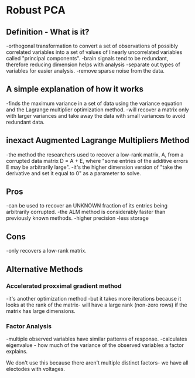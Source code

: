 # Robust PCA

## Definition - What is it?
-orthogonal transformation to convert a set of observations of possibly correlated variables into a set of values of linearly uncorrelated variables called "principal components".
-brain signals tend to be redundant, therefore reducing dimension helps with analysis
-separate out types of variables for easier analysis.
-remove sparse noise from the data.

## A simple explanation of how it works
-finds the maximum variance in a set of data using the variance equation and the Lagrange multiplier optimization method.
-will recover a matrix only with larger variances and take away the data with small variances to avoid redundant data.

## inexact Augmented Lagrange Multipliers Method
-the method the researchers used to recover a low-rank matrix, A, from a corrupted data matrix D = A + E, where "some entries of the additive errors E may be arbitrarily large".
-it's the higher dimension version of "take the derivative and set it equal to 0" as a parameter to solve.

## Pros
-can be used to recover an UNKNOWN fraction of its entries being arbitrarily corrupted.
-the ALM method is considerably faster than previously known methods.
-higher precision
-less storage

## Cons
-only recovers a low-rank matrix. 

## Alternative Methods
### Accelerated proxximal gradient method
-it's another optimization method
-but it takes more iterations because it looks at the rank of the matrix- will have a large rank (non-zero rows) if the matrix has large dimensions.

### Factor Analysis
-multiple observed variables have similar patterns of response.
-calculates eigenvalue - how much of the variance of the observed variables a factor explains.

We don't use this because there aren't multiple distinct factors- we have all electodes with voltages.
